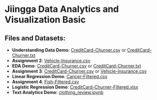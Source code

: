 # Jiingga Data Analytics and Visualization Basic
## Files and Datasets:
- **Understanding Data Demo**: [CreditCard-Churner.csv](https://github.com/jiingga/data-analytics-basic/blob/main/CreditCard-Churners.csv) or [CreditCard-Churner.txt](https://github.com/jiingga/data-analytics-basic/blob/main/CreditCard-Churners.txt)
- **Assignment 2**: [Vehicle-Insurance.csv](https://github.com/jiingga/data-analytics-basic/blob/main/Vehicle-Insurance.csv)
- **EDA Demo**: [CreditCard-Churner.csv](https://github.com/jiingga/data-analytics-basic/blob/main/CreditCard-Churners.csv) or [CreditCard-Churner.txt](https://github.com/jiingga/data-analytics-basic/blob/main/CreditCard-Churners.txt)
- **Assignment 3**: [CreditCard-Churner.csv](https://github.com/jiingga/data-analytics-basic/blob/main/CreditCard-Churners.csv) or [Vehicle-Insurance.csv](https://github.com/jiingga/data-analytics-basic/blob/main/Vehicle-Insurance.csv)
- **Linear Regression Demo**: [Cancer-Filtered.csv](https://github.com/jiingga/data-analytics-basic/blob/main/Cancer-Filtered.csv)
- **Assignment 4**: [Fish-Filtered.csv](https://github.com/jiingga/data-analytics-basic/blob/main/Fish-Filtered.csv)
- **Logistic Regression Demo**: [CreditCard-Churner-Filtered.xlsx](https://github.com/jiingga/data-analytics-basic/blob/main/CreditCard-Churner-Filtered.xlsx)
- **Text Analytics Demo**: [clothing_review.ipynb](https://github.com/jiingga/data-analytics-basic/blob/main/clothing_review.ipynb)
